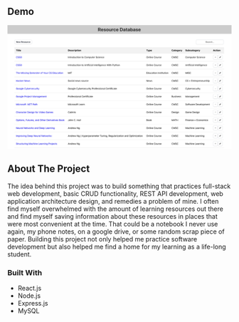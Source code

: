 ## Demo

[![Resource Organizer Demo Video](./assets/images/resource_organizer_sc.png)](https://www.youtube.com/watch?v=mb5Kaartmes)

## About The Project

The idea behind this project was to build something that practices full-stack web development, basic CRUD functionality, REST API development, web application architecture design, and remedies a problem of mine. I often find myself overwhelmed with the amount of learning resources out there and find myself saving information about these resources in places that were most convenient at the time. That could be a notebook I never use again, my phone notes, on a google drive, or some random scrap piece of paper. Building this project not only helped me practice software development but also helped me find a home for my learning as a life-long student.


### Built With

* React.js
* Node.js
* Express.js
* MySQL
